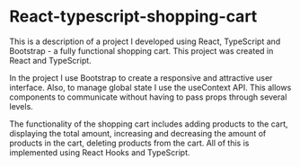 # React-typescript-shopping-cart

This is a description of a project I developed using React, TypeScript and Bootstrap - 
a fully functional shopping cart. This project was created in React and TypeScript.

In the project I use Bootstrap to create a responsive and attractive user interface. 
Also, to manage global state I use the useContext API. This allows components 
to communicate without having to pass props through several levels.

The functionality of the shopping cart includes adding products to the cart, 
displaying the total amount, increasing and decreasing the amount of products in the cart, 
deleting products from the cart. All of this is implemented using React Hooks and TypeScript.
